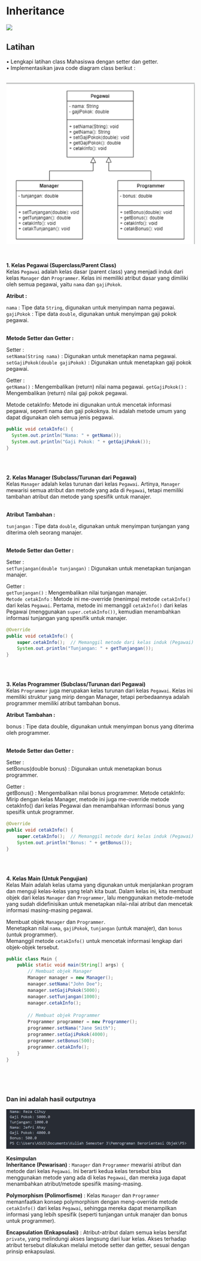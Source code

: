 # Inheritance
<img src=https://raw.githubusercontent.com/bablubambal/All_logo_and_pictures/1ac69ce5fbc389725f16f989fa53c62d6e1b4883/programming%20languages/java.svg width="120px">

## Latihan
• Lengkapi latihan class
Mahasiswa dengan
setter dan getter. <br>
• Implementasikan java
code diagram class
berikut : <br> <br>

![img](P5/assets/soal.png)

<br>

<b>1. Kelas Pegawai (Superclass/Parent Class) </b> <br>
Kelas ```Pegawai``` adalah kelas dasar (parent class) yang menjadi induk dari kelas ```Manager``` dan ```Programmer```. Kelas ini memiliki atribut dasar yang dimiliki oleh semua pegawai, yaitu ```nama``` dan ```gajiPokok```. <br>

<b>Atribut : </b> <br>

```nama``` : Tipe data ```String```, digunakan untuk menyimpan nama pegawai.
```gajiPokok``` : Tipe data ```double```, digunakan untuk menyimpan gaji pokok pegawai. <br> <br> 


  <b>Metode Setter dan Getter :</b>

  Setter : <br>
  ```setNama(String nama)``` : Digunakan untuk menetapkan nama pegawai.
  ```setGajiPokok(double gajiPokok)``` : Digunakan untuk menetapkan gaji pokok pegawai. <br>

  Getter : <br>
  ```getNama()``` : Mengembalikan (return) nilai nama pegawai.
  ```getGajiPokok()``` : Mengembalikan (return) nilai gaji pokok pegawai. <br>
  
  Metode cetakInfo: Metode ini digunakan untuk mencetak informasi pegawai, seperti nama dan gaji pokoknya. Ini adalah metode umum yang dapat digunakan oleh semua jenis      pegawai. <br>

  ``` java
public void cetakInfo() {
    System.out.println("Nama: " + getNama());
    System.out.println("Gaji Pokok: " + getGajiPokok());
}
```
<br> <br>

<b>2. Kelas Manager (Subclass/Turunan dari Pegawai)</b> <br>
Kelas ```Manager``` adalah kelas turunan dari kelas ```Pegawai```. Artinya, ```Manager``` mewarisi semua atribut dan metode yang ada di ```Pegawai```, tetapi memiliki tambahan atribut dan metode yang spesifik untuk manajer. <br> <br>


<b>Atribut Tambahan : </b>

```tunjangan``` : Tipe data ```double```, digunakan untuk menyimpan tunjangan yang diterima oleh seorang manajer. <br> <br>


<b>Metode Setter dan Getter : </b>

Setter : <br>
```setTunjangan(double tunjangan)``` : Digunakan untuk menetapkan tunjangan manajer. <br>

Getter : <br>
```getTunjangan()``` : Mengembalikan nilai tunjangan manajer. <br>
```Metode cetakInfo``` : Metode ini me-override (menimpa) metode ```cetakInfo()``` dari kelas ```Pegawai```. Pertama, metode ini memanggil ```cetakInfo()``` dari kelas Pegawai (menggunakan ```super.cetakInfo())```, kemudian menambahkan informasi tunjangan yang spesifik untuk manajer.

``` java
@Override
public void cetakInfo() {
    super.cetakInfo();  // Memanggil metode dari kelas induk (Pegawai)
    System.out.println("Tunjangan: " + getTunjangan());
}
```
<br> <br>


<b>3. Kelas Programmer (Subclass/Turunan dari Pegawai)</b> <br>
Kelas ```Programmer``` juga merupakan kelas turunan dari kelas ```Pegawai```. Kelas ini memiliki struktur yang mirip dengan Manager, tetapi perbedaannya adalah programmer memiliki atribut tambahan bonus. <br>

<b>Atribut Tambahan :</b>

bonus : Tipe data double, digunakan untuk menyimpan bonus yang diterima oleh programmer. <br> <br>


<b>Metode Setter dan Getter :</b>

Setter : <br>
setBonus(double bonus) : Digunakan untuk menetapkan bonus programmer.

Getter : <br>
getBonus() : Mengembalikan nilai bonus programmer.
Metode cetakInfo: Mirip dengan kelas Manager, metode ini juga me-override metode cetakInfo() dari kelas Pegawai dan menambahkan informasi bonus yang spesifik untuk programmer. <br>

```java
@Override
public void cetakInfo() {
    super.cetakInfo();  // Memanggil metode dari kelas induk (Pegawai)
    System.out.println("Bonus: " + getBonus());
}
```
<br> <br>

<b>4. Kelas Main (Untuk Pengujian)</b> <br>
Kelas Main adalah kelas utama yang digunakan untuk menjalankan program dan menguji kelas-kelas yang telah kita buat. Dalam kelas ini, kita membuat objek dari kelas ```Manager``` dan ```Programmer```, lalu menggunakan metode-metode yang sudah didefinisikan untuk menetapkan nilai-nilai atribut dan mencetak informasi masing-masing pegawai. <br>

Membuat objek ```Manager``` dan ```Programmer```.<br>
Menetapkan nilai ```nama```, ```gajiPokok```, ```tunjangan``` (untuk manajer), dan ```bonus``` (untuk programmer). <br>
Memanggil metode ```cetakInfo()``` untuk mencetak informasi lengkap dari objek-objek tersebut. <br>

``` java
public class Main {
    public static void main(String[] args) {
        // Membuat objek Manager
        Manager manager = new Manager();
        manager.setNama("John Doe");
        manager.setGajiPokok(5000);
        manager.setTunjangan(1000);
        manager.cetakInfo();

        // Membuat objek Programmer
        Programmer programmer = new Programmer();
        programmer.setNama("Jane Smith");
        programmer.setGajiPokok(4000);
        programmer.setBonus(500);
        programmer.cetakInfo();
    }
}
```
<br> <br> <br>

### Dan ini adalah hasil outputnya
![img](P5/assets/output.png)

<b>Kesimpulan</b> <br>
<b>Inheritance (Pewarisan)</b> : ```Manager``` dan ```Programmer``` mewarisi atribut dan metode dari kelas ```Pegawai```. Ini berarti kedua kelas tersebut bisa menggunakan metode yang ada di kelas ```Pegawai```, dan mereka juga dapat menambahkan atribut/metode spesifik masing-masing. <br>

<b>Polymorphism (Polimorfisme)</b> : Kelas ```Manager``` dan ```Programmer``` memanfaatkan konsep polymorphism dengan meng-override metode ```cetakInfo()``` dari kelas ```Pegawai```, sehingga mereka dapat menampilkan informasi yang lebih spesifik (seperti tunjangan untuk manajer dan bonus untuk programmer). <br>

<b>Encapsulation (Enkapsulasi)</b> : Atribut-atribut dalam semua kelas bersifat ```private```, yang melindungi akses langsung dari luar kelas. Akses terhadap atribut tersebut dilakukan melalui metode setter dan getter, sesuai dengan prinsip enkapsulasi. <br>
